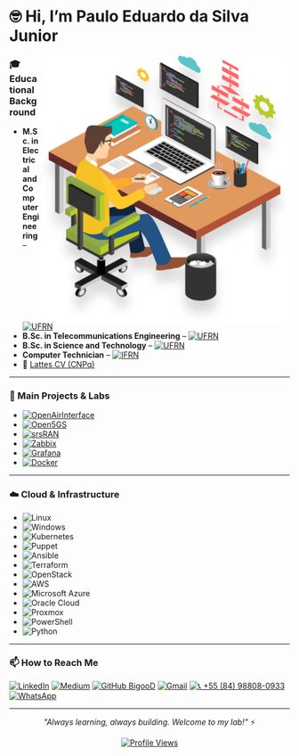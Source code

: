 # :nerd_face: **Hi, I’m Paulo Eduardo da Silva Junior**

<img src="https://raw.githubusercontent.com/PauloBigooD/Images/refs/heads/main/README_Computer.png" width="450px" align="right">

### 🎓 Educational Background

- **M.Sc. in Electrical and Computer Engineering** – [![UFRN](https://img.shields.io/badge/-UFRN-blue?style=plastic&logo=university&logoColor=white)](https://www.ufrn.br)
- **B.Sc. in Telecommunications Engineering** – [![UFRN](https://img.shields.io/badge/-UFRN-blue?style=plastic&logo=university&logoColor=white)](https://www.ufrn.br)
- **B.Sc. in Science and Technology** – [![UFRN](https://img.shields.io/badge/-UFRN-blue?style=plastic&logo=university&logoColor=white)](https://www.ufrn.br)
- **Computer Technician** – [![IFRN](https://img.shields.io/badge/-IFRN-3ADF00?style=plastic&logo=university&logoColor=white)](https://portal.ifrn.edu.br)
- 📄 [Lattes CV (CNPq)](http://lattes.cnpq.br/2880435030241000)

---

### 🚀 Main Projects & Labs

<ul>
  <li><a href="https://github.com/PauloBigooD/OpenAirInterface" target="_blank"><img src="https://img.shields.io/badge/OpenAirInterface-119EBD?style=plastic&logoColor=white&logo=wikiquote" alt="OpenAirInterface"></a></li>
  <li><a href="https://github.com/PauloBigooD/Open5GS" target="_blank"><img src="https://img.shields.io/badge/Open5GS-364FC7?style=plastic&logoColor=white&logo=osano" alt="Open5GS"></a></li>
  <li><a href="https://github.com/PauloBigooD/Open5GS/tree/main/srsRAN" target="_blank"><img src="https://img.shields.io/badge/srsRAN-00B2E2?style=plastic&logoColor=white&logo=opencollective" alt="srsRAN"></a></li>
  <li><a href="https://github.com/PauloBigooD/Zabbix" target="_blank"><img src="https://img.shields.io/badge/ZABBIX-FF0000?style=plastic&logo=zotero&logoColor=white" alt="Zabbix"></a></li>
  <li><a href="https://github.com/PauloBigooD/Grafana" target="_blank"><img src="https://img.shields.io/badge/Grafana-FD7E36?style=plastic&logo=grafana&logoColor=white" alt="Grafana"></a></li>
  <li><a href="https://github.com/PauloBigooD/Docker" target="_blank"><img src="https://img.shields.io/badge/Docker-2496ED?style=plastic&logo=docker&logoColor=white" alt="Docker"></a></li>
</ul>

---

### ☁️ Cloud & Infrastructure

<ul>
  <li><img src="https://img.shields.io/badge/Linux-FCC624?logo=linux&logoColor=black" alt="Linux"></li>
  <li><img src="https://custom-icon-badges.demolab.com/badge/Windows-0078D6?logo=windows11&logoColor=white" alt="Windows"></li>
  <li><img src="https://img.shields.io/badge/Kubernetes-326DE6?style=plastic&logo=kubernetes&logoColor=white" alt="Kubernetes"></li>
  <li><img src="https://img.shields.io/badge/Puppet-FFAD19?style=plastic&logo=puppet&logoColor=black" alt="Puppet"></li>
  <li><img src="https://img.shields.io/badge/Ansible-000000?style=plastic&logo=Ansible&logoColor=white" alt="Ansible"></li>
  <li><img src="https://img.shields.io/badge/Terraform-7B42BC?style=plastic&logo=terraform&logoColor=white" alt="Terraform"></li>
  <li><img src="https://img.shields.io/badge/OpenStack-EA2046?style=plastic&logo=openstack&logoColor=white" alt="OpenStack"></li>
  <li><img src="https://img.shields.io/badge/AWS-%23FF9900.svg?logo=amazon-web-services&logoColor=white" alt="AWS"></li>
  <li><img src="https://custom-icon-badges.demolab.com/badge/Microsoft%20Azure-0089D6?logo=msazure&logoColor=white" alt="Microsoft Azure"></li>
  <li><img src="https://custom-icon-badges.demolab.com/badge/Oracle%20Cloud-F80000?logo=oracle&logoColor=white" alt="Oracle Cloud"></li>
  <li><img src="https://img.shields.io/badge/Proxmox-000000?style=plastic&logo=proxmox&logoColor=white" alt="Proxmox"></li>
  <li><img src="https://img.shields.io/badge/PowerShell-EFFBFB?style=plastic&logo=powershell&logoColor=white" alt="PowerShell"></li>
  <li><img src="https://img.shields.io/badge/Python-14354C?style=plastic&logo=python&logoColor=white" alt="Python"></li>
</ul>

---

### 📫 How to Reach Me

[![LinkedIn](https://custom-icon-badges.demolab.com/badge/LinkedIn-0A66C2?logo=linkedin-white&logoColor=fff)](https://www.linkedin.com/in/paulo-eduardo-5a18b3174)
[![Medium](https://img.shields.io/badge/Medium-%23000000.svg?logo=medium&logoColor=white)](https://medium.com/@paulo.eduardo.093)
[![GitHub BigooD](https://img.shields.io/github/followers/PauloBigooD?label=Follow&style=social)](https://github.com/PauloBigooD)
[![Gmail](https://img.shields.io/badge/-paulo.eduardo.093@ufrn.edu.br-424242?style=plastic&logo=Gmail&logoColor=white)](mailto:paulo.eduardo.093@ufrn.edu.br)
[![📞 +55 (84) 98808-0933](https://img.shields.io/badge/-%F0%9F%93%9E%20+55%20(84)%2098808%200933-424242?style=plastic&logoColor=white)]()
[![WhatsApp](https://img.shields.io/badge/-WhatsApp%20+55%20(84)%2098808%200933-3ADF00?style=plastic&logo=whatsapp&logoColor=white)]()

---

<p align="center">
  <i>"Always learning, always building. Welcome to my lab!"</i> ⚡
</p>

<p align="center">
  <a href="https://github.com/PauloBigooD">
    <img src="https://komarev.com/ghpvc/?username=PauloBigooD&style=plastic" alt="Profile Views" />
  </a>
</p>

<!-- Optional: GitHub Stats
![GitHub Stats](https://github-readme-stats.vercel.app/api?username=PauloBigooD&show_icons=true&theme=tokyonight)
-->
